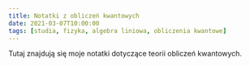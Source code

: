 ```yaml
---
title: Notatki z obliczeń kwantowych
date: 2021-03-07T10:00:00
tags: [studia, fizyka, algebra liniowa, obliczenia kwantowe]
---
```

Tutaj znajdują się moje notatki dotyczące teorii obliczeń kwantowych.
